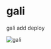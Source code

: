 # gali

gali add deploy

![gali](https://github.com/actions/hello-world/workflows/Greet%20Everyone/badge.svg)
